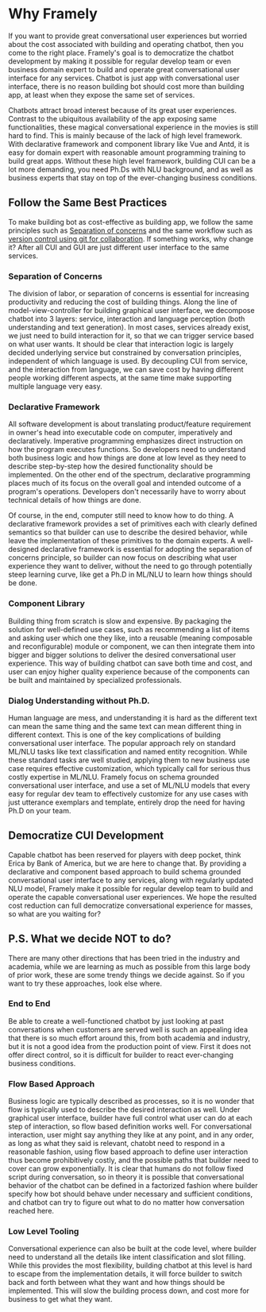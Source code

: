 # Why Framely

If you want to provide great conversational user experiences but worried about the cost associated with building and operating chatbot, then you come to the right place. Framely's goal is to democratize the chatbot development by making it possible for regular develop team or even business domain expert to build and operate great conversational user interface for any services. Chatbot is just app with conversational user interface, there is no reason building bot should cost more than building app, at least when they expose the same set of services.

Chatbots attract broad interest because of its great user experiences. Contrast to the ubiquitous availability of the app exposing same functionalities, these magical conversational experience in the movies is still hard to find. This is mainly because of the lack of high level framework. With declarative framework and component library like Vue and Antd, it is easy for domain expert with reasonable amount programming training to build great apps. Without these high level framework, building CUI can be a lot more demanding, you need Ph.Ds with NLU background, and as well as business experts that stay on top of the ever-changing business conditions.

## Follow the Same Best Practices 

To make building bot as cost-effective as building app, we follow the same principles such as [Separation of concerns](https://en.wikipedia.org/wiki/Separation_of_concerns) and the same workflow such as [version control using git for collaboration](https://en.wikipedia.org/wiki/Git). If something works, why change it? After all CUI and GUI are just different user interface to the same services.

### Separation of Concerns
The division of labor, or separation of concerns is essential for increasing productivity and reducing the cost of building things. Along the line of model-view-controller for building graphical user interface, we decompose chatbot into 3 layers: service, interaction and language perception (both understanding and text generation). In most cases, services already exist, we just need to build interaction for it, so that we can trigger service based on what user wants. It should be clear that interaction logic is largely decided underlying service but constrained by conversation principles, independent of which language is used. By decoupling CUI from service, and the interaction from language, we can save cost by having different people working different aspects, at the same time make supporting multiple language very easy.

### Declarative Framework
All software development is about translating product/feature requirement in owner's head into executable code on computer, imperatively and declaratively. Imperative programming emphasizes direct instruction on how the program executes functions. So developers need to understand both business logic and how things are done at low level as they need to describe step-by-step how the desired functionality should be implemented. On the other end of the spectrum, declarative programming places much of its focus on the overall goal and intended outcome of a program's operations. Developers don't necessarily have to worry about technical details of how things are done.

Of course, in the end, computer still need to know how to do thing. A declarative framework provides a set of primitives each with clearly defined semantics so that builder can use to describe the desired behavior, while leave the implementation of these primitives to the domain experts. A well-designed declarative framework is essential for adopting the separation of concerns principle, so builder can now focus on describing what user experience they want to deliver, without the need to go through potentially steep learning curve, like get a Ph.D in ML/NLU to learn how things should be done. 

### Component Library
Building thing from scratch is slow and expensive. By packaging the solution for well-defined use cases, such as recommending a list of items and asking user which one they like, into a reusable (meaning composable and reconfigurable) module or component, we can then integrate them into bigger and bigger solutions to deliver the desired conversational user experience. This way of building chatbot can save both time and cost, and user can enjoy higher quality experience because of the components can be built and maintained by specialized professionals.

### Dialog Understanding without Ph.D.
Human language are mess, and understanding it is hard as the different text can mean the same thing and the same text can mean different thing in different context. This is one of the key complications of building conversational user interface. The popular approach rely on standard ML/NLU tasks like text classification and named entity recognition. While these standard tasks are well studied, applying them to new business use case requires effective customization, which typically call for serious thus costly expertise in ML/NLU. Framely focus on schema grounded conversational user interface, and use a set of ML/NLU models that every easy for regular dev team to effectively customize for any use cases with just utterance exemplars and template, entirely drop the need for having Ph.D on your team.

## Democratize CUI Development
Capable chatbot has been reserved for players with deep pocket, think Erica by Bank of America, but we are here to change that. By providing a declarative and component based approach to build schema grounded conversational user interface to any services, along with regularly updated NLU model, Framely make it possible for regular develop team to build and operate the capable conversational user experiences. We hope the resulted cost reduction can full democratize conversational experience for masses, so what are you waiting for?


## P.S. What we decide NOT to do?
There are many other directions that has been tried in the industry and academia, while we are learning as much as possible from this large body of prior work, these are some trendy things we decide against. So if you want to try these approaches, look else where. 

### End to End
Be able to create a well-functioned chatbot by just looking at past conversations when customers are served well is such an appealing idea that there is so much effort around this, from both academia and industry, but it is not a good idea from the production point of view. First it does not offer direct control, so it is difficult for builder to react ever-changing business conditions. 


### Flow Based Approach
Business logic are typically described as processes, so it is no wonder that flow is typically used to describe the desired interaction as well. Under graphical user interface, builder have full control what user can do at each step of interaction, so flow based definition works well. For conversational interaction, user might say anything they like at any point, and in any order, as long as what they said is relevant, chatobt need to respond in a reasonable fashion, using flow based approach to define user interaction thus become prohibitively costly, and the possible paths that builder need to cover can grow exponentially. It is clear that humans do not follow fixed script during conversation, so in theory it is possible that conversational behavior of the chatbot can be defined in a factorized fashion where builder specify how bot should behave under necessary and sufficient conditions, and chatbot can try to figure out what to do no matter how conversation reached here.   

### Low Level Tooling
Conversational experience can also be built at the code level, where builder need to understand all the details like intent classification and slot filling. While this provides the most flexibility, building chatbot at this level is hard to escape from the implementation details, it will force builder to switch back and forth between what they want and how things should be implemented. This will slow the building process down, and cost more for business to get what they want.
